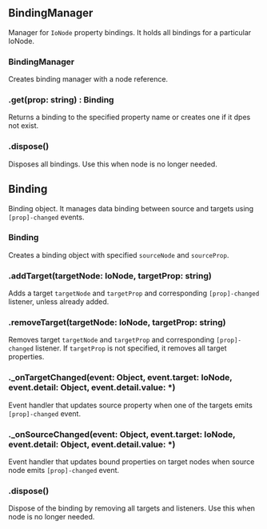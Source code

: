 ## BindingManager

Manager for `IoNode` property bindings. It holds all bindings for a particular IoNode.

### BindingManager

Creates binding manager with a node reference.

### .get(prop: string) : Binding

Returns a binding to the specified property name or creates one if it dpes not exist.

### .dispose()

Disposes all bindings. Use this when node is no longer needed.

## Binding

Binding object. It manages data binding between source and targets using `[prop]-changed` events.

### Binding

Creates a binding object with specified `sourceNode` and `sourceProp`.

### .addTarget(targetNode: IoNode, targetProp: string)

Adds a target `targetNode` and `targetProp` and corresponding `[prop]-changed` listener, unless already added.

### .removeTarget(targetNode: IoNode, targetProp: string)

Removes target `targetNode` and `targetProp` and corresponding `[prop]-changed` listener.
If `targetProp` is not specified, it removes all target properties.

### ._onTargetChanged(event: Object, event.target: IoNode, event.detail: Object, event.detail.value: *)

Event handler that updates source property when one of the targets emits `[prop]-changed` event.

### ._onSourceChanged(event: Object, event.target: IoNode, event.detail: Object, event.detail.value: *)

Event handler that updates bound properties on target nodes when source node emits `[prop]-changed` event.

### .dispose()

Dispose of the binding by removing all targets and listeners.
Use this when node is no longer needed.

